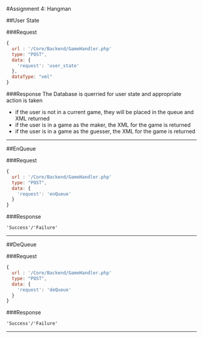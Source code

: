 #Assignment 4: Hangman

##User State

###Request
```javascript
{
  url : '/Core/Backend/GameHandler.php'
  type: "POST",
  data: {
    'request': 'user_state'
  },
  dataType: "xml"
}
```

###Response
The Database is querried for user state and appropriate action is taken

* if the user is not in a current game, they will be placed in the queue and XML returned
* if the user is in a game as the maker, the XML for the game is returned
* if the user is in a game as the guesser, the XML for the game is returned

------------------------------------------------

##EnQueue

###Request
```javascript
{
  url : '/Core/Backend/GameHandler.php'
  type: "POST",
  data: {
    'request': 'enQueue'
  }
}
```

###Response
```
'Success'/'Failure'
```

------------------------------------------------

##DeQueue

###Request
```javascript
{
  url : '/Core/Backend/GameHandler.php'
  type: "POST",
  data: {
    'request': 'deQueue'
  }
}
```

###Response
```
'Success'/'Failure'
```
-----------------------------------------------
